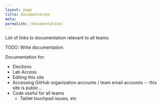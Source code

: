 ```yaml
---
layout: page
title: Documentation
meta:
permalink: /documentation/
---
```


List of links to documentation relevant to all teams.

TODO: Write documentation.

Documentation for:

* Elections
* Lab Access
* Editing this site
* Accessing GitHub organization accounts / team email accounts -- this site is public...
* Code useful for all teams
  - Tablet touchpad issues, etc
